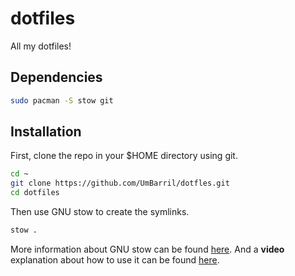 
# dotfiles

All my dotfiles!

## Dependencies

```bash
sudo pacman -S stow git
```

## Installation

First, clone the repo in your $HOME directory using git.

```bash
cd ~
git clone https://github.com/UmBarril/dotfles.git
cd dotfiles
```

Then use GNU stow to create the symlinks.

```bash
stow .
```

More information about GNU stow can be found [here](https://www.gnu.org/software/stow/).
And a **video** explanation about how to use it can be found [here](https://www.youtube.com/watch?v=y6XCebnB9gs).

